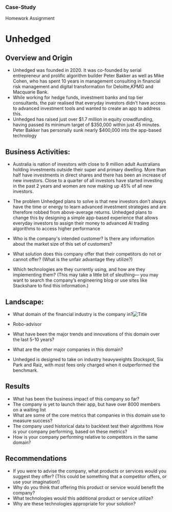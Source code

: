 ### Case-Study
Homework Assignment

# Unhedged

## Overview and Origin
* Unhedged was founded in 2020. It was co-founded by serial entrepreneur and prolific algorithm builder Peter Bakker as well as Mike Cohen, who has spent 10 years in management consulting in financial risk management and digital transformation for Deloitte,KPMG and  Macquarie Bank.
* While working for hedge funds, investment banks and top tier consultants, the pair realised that everyday investors didn’t have access to advanced investment tools and wanted to create an app to address this.
* Unhedged has raised just over $1.7 million in equity crowdfunding, having passed its minimum target of $350,000 within just 45 minutes. Peter Bakker has personally sunk nearly $400,000 into the app-based technology
## Business Activities:
* Australia is nation of investors with close to 9 million adult Australians holding investments outside their super and primary dwelling.
More than half have investments in direct shares and there has been an increase of new investors. Close to a quarter of all investors have started investing in the past 2 years and women are now making up 45% of all new investors. 
* The problem Unhedged plans to solve is that new investors don’t always have the time or energy to learn advanced investment strategies and are therefore robbed from above-average returns. Unhedged plans to change this by designing a simple app-based experience that allows everyday investors to assign their money to advanced AI trading algorithms to access higher performance
* Who is the company's intended customer? Is there any information about the market size of
this set of customers?

* What solution does this company offer that their competitors do not or cannot offer? (What is
the unfair advantage they utilize?)
* Which technologies are they currently using, and how are they implementing them? (This may
take a little bit of sleuthing–– you may want to search the company’s engineering blog or use
sites like Stackshare to find this information.)
## Landscape:
* What domain of the financial industry is the company in?![Title](https://user-images.githubusercontent.com/96864058/154413016-fae0345f-368d-4ecc-ab1f-e4d8d3c00a72.png)

* Robo-advisor
* What have been the major trends and innovations of this domain over the last 5-10 years?
* What are the other major companies in this domain?
* Unhedged is designed to take on industry heavyweights Stockspot, Six Park and Raiz, with most fees only charged when it outperformed the benchmark.
## Results
* What has been the business impact of this company so far?
* The company is yet to launch their app, but have over 8000 members on a waiting list
* What are some of the core metrics that companies in this domain use to measure success?
* The company used historical data to backtest test their algorithms
How is your company performing, based on these metrics?
* How is your company performing relative to competitors in the same domain?
## Recommendations
* If you were to advise the company, what products or services would you suggest they offer?
(This could be something that a competitor offers, or use your imagination!)
* Why do you think that offering this product or service would benefit the company?
* What technologies would this additional product or service utilize?
* Why are these technologies appropriate for your solution?
